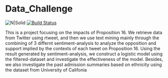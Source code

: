 # Data_Challenge

![N|Solid](https://i.pinimg.com/originals/76/47/9d/76479dd91dc55c2768ddccfc30a4fbf5.png)
[![Build Status](https://travis-ci.org/joemccann/dillinger.svg?branch=master)](https://travis-ci.org/joemccann/dillinger)


This is a project focusing on the impacts of Proposition 16. We retrieve data from Twitter using rtweet, and then we use text mining mainly through the combining of 3 differnt sentiment-analysis to analyze the opposition and support implied by the contexts of each tweet on Proposition 16. Using the result generated by sentiment-analysis, we construct a logistic model using the filtered-dataset and investigate the effectiveness of the model. Besides, we also investigate the past admission summaries based on ethnicity using the dataset from University of Califonia
